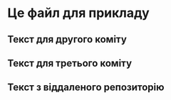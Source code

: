 # Це файл для прикладу
## Текст для другого коміту
## Текст для третього коміту
## Текст з віддаленого репозиторію